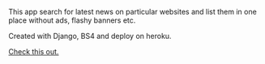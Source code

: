 
This app search for latest news on particular websites and list them in one place  without ads, flashy banners etc.


Created with Django, BS4 and deploy on heroku.


[Check this out.](https://tasty-news.herokuapp.com/)
